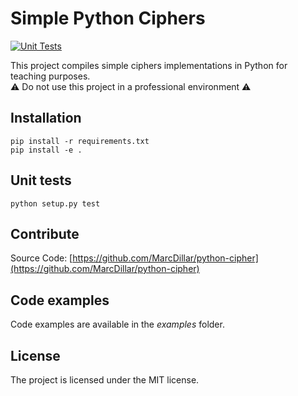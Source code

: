 # Simple Python Ciphers

[![Unit Tests](https://github.com/MarcDillar/python-cipher/actions/workflows/test.yml/badge.svg)](https://github.com/MarcDillar/python-cipher/actions/workflows/test.yml)

This project compiles simple ciphers implementations in Python for teaching purposes.  
:warning: Do not use this project in a professional environment :warning:

## Installation

    pip install -r requirements.txt
    pip install -e .

## Unit tests

    python setup.py test

## Contribute

Source Code: [https://github.com/MarcDillar/python-cipher](https://github.com/MarcDillar/python-cipher)

## Code examples

Code examples are available in the _examples_ folder.

## License

The project is licensed under the MIT license.
